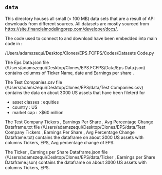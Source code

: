 ## `data`
This directory houses all small (< 100 MB) data sets that are a result of API downloads from different sources. All datasets are mostly sourced from https://site.financialmodelingprep.com/developer/docs/. 

The  code used to connect to and download  have been embedded into main code in :

/Users/adamszequi/Desktop/Clones/EPS.FCFPS/Codes/Datasets Code.py

The Eps Data.json file (/Users/adamszequi/Desktop/Clones/EPS.FCFPS/Data/Eps Data.json) contains columns of Ticker Name, date  and Earnings per share  .

The Test Companies.csv file (/Users/adamszequi/Desktop/Clones/EPS/data/Test Companies.csv) contains the data on about 3000 US assets that have been fileterd for 
* asset classes : equities 
* country : US 
* market cap : >$60 million

The Test Company Tickers , Earnings Per Share , Avg Percentage Change Dataframe.txt file (/Users/adamszequi/Desktop/Clones/EPS/data/Test Company Tickers , Earnings Per Share , Avg Percentage Change Dataframe.txt) contains the dataframe on about 3000 US assets with columns Tickers, EPS, Avg percentage change of EPS.

The Ticker ,  Earnings per Share Dataframe.json file (/Users/adamszequi/Desktop/Clones/EPS/data/Ticker ,  Earnings per Share Dataframe.json) contains the dataframe on about 3000 US assets with columns Tickers, EPS.




